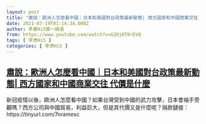 ```yaml
---
layout: post
title: "肅說：歐洲人怎麼看中國｜日本和美國對台政策最新動態| 西方國家和中國商業交往 代價是什麼"
date: 2021-07-19T01:14:34.000Z
author: 李肅Hi5第一頻道
from: https://www.youtube.com/watch?v=G2OjKT8rEVQ
tags: [ 李肃Hi5 ]
categories: [ 李肃Hi5 ]
---
```

<!--1626657274000-->
[肅說：歐洲人怎麼看中國｜日本和美國對台政策最新動態| 西方國家和中國商業交往 代價是什麼](https://www.youtube.com/watch?v=G2OjKT8rEVQ)
------

<div>
新冠疫情以後，歐洲人怎麼看中國？如果台灣受到中國的武力攻擊，日本會袖手旁觀嗎？西方公司與中國貿易，利益巨大，但是其代價又是什麼呢？捐款鏈接：https://tinyurl.com/7nramesc
</div>
